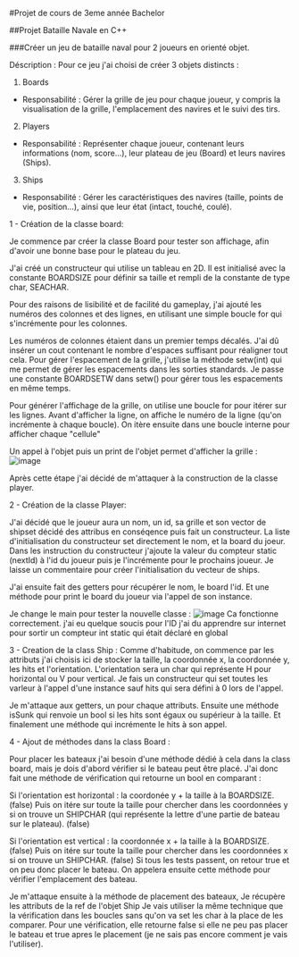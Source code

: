 #Projet de cours de 3eme année Bachelor

##Projet Bataille Navale en C++

###Créer un jeu de bataille naval pour 2 joueurs en orienté objet.

Déscription :
Pour ce jeu j'ai choisi de créer 3 objets distincts :
1. Boards
- Responsabilité : Gérer la grille de jeu pour chaque joueur, y compris la visualisation de la grille, l'emplacement des navires et le suivi des tirs.
2. Players
- Responsabilité : Représenter chaque joueur, contenant leurs informations (nom, score...), leur plateau de jeu (Board) et leurs navires (Ships).
3. Ships
- Responsabilité : Gérer les caractéristiques des navires (taille, points de vie, position...), ainsi que leur état (intact, touché, coulé).


1 - Création de la classe board:

Je commence par créer la classe Board pour tester son affichage, afin d'avoir une bonne base pour le plateau du jeu.

J'ai créé un constructeur qui utilise un tableau en 2D. Il est initialisé avec la constante BOARDSIZE pour définir sa taille et rempli de la constante de type char, SEACHAR.

Pour des raisons de lisibilité et de facilité du gameplay, j'ai ajouté les numéros des colonnes et des lignes, en utilisant une simple boucle for qui s'incrémente pour les colonnes.

Les numéros de colonnes étaient dans un premier temps décalés. J'ai dû insérer un cout contenant le nombre d'espaces suffisant pour réaligner tout cela. Pour gérer l'espacement de la grille, j'utilise la méthode setw(int) qui me permet de gérer les espacements dans les sorties standards. Je passe une constante BOARDSETW dans setw() pour gérer tous les espacements en même temps.

Pour générer l'affichage de la grille, on utilise une boucle for pour itérer sur les lignes.
Avant d'afficher la ligne, on affiche le numéro de la ligne (qu'on incrémente à chaque boucle).
On itère ensuite dans une boucle interne pour afficher chaque "cellule" 

Un appel à l'objet puis un print de l'objet permet d'afficher la grille :
![image](https://github.com/TimCauss/TP-bataille-Navale-POO-B3/assets/96956172/86eb58b3-5b88-49b4-b9f2-34ef92f35e29)


Après cette étape j'ai décidé de m'attaquer à la construction de la classe player.

2 - Création de la classe Player:

J'ai décidé que le joueur aura un nom, un id, sa grille et son vector de shipset décidé des attribus en conséqence puis fait un constructeur.
La liste d'initialisation du constructeur set directement le nom, et la board du joeur.
Dans les instruction du constructeur j'ajoute la valeur du compteur static (nextId) à l'id du joueur puis je l'incrémente pour le prochains joueur.
Je laisse un commentaire pour créer l'initialisation du vecteur de ships.

J'ai ensuite fait des getters pour récupérer le nom, le board l'id.
Et une méthode pour print le board du joueur via l'appel de son instance.

Je change le main pour tester la nouvelle classe :
![image](https://github.com/TimCauss/TP-bataille-Navale-POO-B3/assets/96956172/5b0ba757-56e8-47de-a558-76fa8cc4688b)
Ca fonctionne correctement.
j'ai eu quelque soucis pour l'ID j'ai du apprendre sur internet pour sortir un compteur int static qui était déclaré en global

3 - Creation de la class Ship :
Comme d'habitude, on commence par les attributs j'ai choisis ici de stocker la taille, la coordonnée x, la coordonnée y, les hits et l'orientation.
L'orientation sera un char qui représente H pour horizontal ou V pour vertical.
Je fais un constructeur qui set toutes les varleur à l'appel d'une instance sauf hits qui sera défini à 0 lors de l'appel.

Je m'attaque aux getters, un pour chaque attributs.
Ensuite une méthode isSunk qui renvoie un bool si les hits sont égaux ou supérieur à la taille.
Et finalement une méthode qui incrémente le hits à son appel.

4 - Ajout de méthodes dans la class Board :

Pour placer les bateaux j'ai besoin d'une méthode dédié à cela dans la class board, mais je dois d'abord vérifier si le bateau peut être placé.
J'ai donc fait une méthode de vérification qui retourne un bool en comparant :

  Si l'orientation est horizontal : la coordonée y + la taille à la BOARDSIZE. (false)
    Puis on itére sur toute la taille pour chercher dans les coordonnées y si on trouve un SHIPCHAR (qui représente la lettre d'une partie de bateau sur le plateau). (false)

  Si l'orientation est vertical : la coordonnée x + la taille à la BOARDSIZE. (false)
    Puis on itére sur toute la taille pour chercher dans les coordonnées x si on trouve un SHIPCHAR. (false)
Si tous les tests passent, on retour true et on peu donc placer le bateau.
On appelera ensuite cette méthode pour vérifier l'emplacement des bateau.

Je m'attaque ensuite à la méthode de placement des bateaux, 
Je récupère les attributs de la ref de l'objet Ship
Je vais utiliser la même technique que la vérification dans les boucles sans qu'on va set les char à la place de les comparer. 
Pour une vérification, elle retourne false si elle ne peu pas placer le bateau et true apres le placement (je ne sais pas encore comment je vais l'utiliser).












